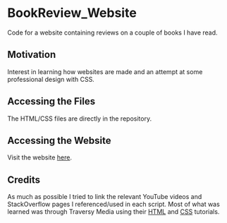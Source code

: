 # BookReview_Website
Code for a website containing reviews on a couple of books I have read.

## Motivation
Interest in learning how websites are made and an attempt at some professional design with CSS.

## Accessing the Files
The HTML/CSS files are directly in the repository.

## Accessing the Website
Visit the website [here](https://diyar-yasin.github.io/BookReviewWebsite/).

## Credits
As much as possible I tried to link the relevant YouTube videos and StackOverflow pages I referenced/used in each script. Most of what was learned was through Traversy Media using their [HTML](https://www.youtube.com/watch?v=UB1O30fR-EE&ab_channel=TraversyMedia) and [CSS](https://www.youtube.com/watch?v=yfoY53QXEnI&t=1s&ab_channel=TraversyMedia) tutorials.
